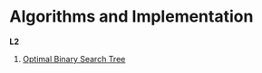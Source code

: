# Algorithms and Implementation 

**L2**  
1. [Optimal Binary Search Tree](https://github.com/nikson/algo/blob/master/L2/OBST.c)


